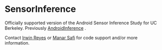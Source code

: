 # SensorInference
  Officially supported version of the Android Sensor Inference Study for UC Berkeley.
 Previously <a href="https://github.com/qtmdev/AndroidInference">AndroidInference</a> .


Contact <a href="https://github.com/io-reyes">Irwin Reyes</a> or <a href="https://github.com/safi-manar">Manar Safi</a> for code support and/or more information.
